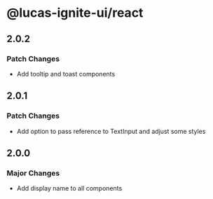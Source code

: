 # @lucas-ignite-ui/react

## 2.0.2

### Patch Changes

- Add tooltip and toast components

## 2.0.1

### Patch Changes

- Add option to pass reference to TextInput and adjust some styles

## 2.0.0

### Major Changes

- Add display name to all components
